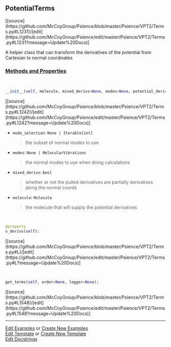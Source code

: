 ## <a id="Psience.VPT2.Terms.PotentialTerms">PotentialTerms</a> 
<div class="docs-source-link" markdown="1">
[[source](https://github.com/McCoyGroup/Psience/blob/master/Psience/VPT2/Terms.py#L1231)/[edit](https://github.com/McCoyGroup/Psience/edit/master/Psience/VPT2/Terms.py#L1231?message=Update%20Docs)]
</div>

A helper class that can transform the derivatives of the potential from Cartesian to normal coordinates

<div class="collapsible-section">
 <div class="collapsible-section collapsible-section-header" markdown="1">
 
### <a class="collapse-link" data-toggle="collapse" href="#methods">Methods and Properties</a> <a class="float-right" data-toggle="collapse" href="#methods"><i class="fa fa-chevron-down"></i></a>

 </div>
 <div class="collapsible-section collapsible-section-body collapse" id="methods" markdown="1">

<a id="Psience.VPT2.Terms.PotentialTerms.__init__" class="docs-object-method">&nbsp;</a> 
```python
__init__(self, molecule, mixed_derivs=None, modes=None, potential_derivatives=None, mode_selection=None, logger=None, parallelizer=None, checkpointer=None, check_input_force_constants=True, allow_higher_potential_terms=False, hessian_tolerance=0.0001, grad_tolerance=0.0001, freq_tolerance=0.002, **opts): 
```
<div class="docs-source-link" markdown="1">
[[source](https://github.com/McCoyGroup/Psience/blob/master/Psience/VPT2/Terms.py#L1242)/[edit](https://github.com/McCoyGroup/Psience/edit/master/Psience/VPT2/Terms.py#L1242?message=Update%20Docs)]
</div>


- `mode_selection`: `None | Iterable[int]`
    >the subset of normal modes to use
- `modes`: `None | MolecularVibrations`
    >the normal modes to use when doing calculations
- `mixed_derivs`: `bool`
    >whether or not the pulled derivatives are partially derivatives along the normal coords
- `molecule`: `Molecule`
    >the molecule that will supply the potential derivatives

<a id="Psience.VPT2.Terms.PotentialTerms.v_derivs" class="docs-object-method">&nbsp;</a> 
```python
@property
v_derivs(self): 
```
<div class="docs-source-link" markdown="1">
[[source](https://github.com/McCoyGroup/Psience/blob/master/Psience/VPT2/Terms.py#L)/[edit](https://github.com/McCoyGroup/Psience/edit/master/Psience/VPT2/Terms.py#L?message=Update%20Docs)]
</div>

<a id="Psience.VPT2.Terms.PotentialTerms.get_terms" class="docs-object-method">&nbsp;</a> 
```python
get_terms(self, order=None, logger=None): 
```
<div class="docs-source-link" markdown="1">
[[source](https://github.com/McCoyGroup/Psience/blob/master/Psience/VPT2/Terms.py#L1548)/[edit](https://github.com/McCoyGroup/Psience/edit/master/Psience/VPT2/Terms.py#L1548?message=Update%20Docs)]
</div>

 </div>
</div>






___

[Edit Examples](https://github.com/McCoyGroup/Psience/edit/gh-pages/ci/examples/Psience/VPT2/Terms/PotentialTerms.md) or 
[Create New Examples](https://github.com/McCoyGroup/Psience/new/gh-pages/?filename=ci/examples/Psience/VPT2/Terms/PotentialTerms.md) <br/>
[Edit Template](https://github.com/McCoyGroup/Psience/edit/gh-pages/ci/docs/Psience/VPT2/Terms/PotentialTerms.md) or 
[Create New Template](https://github.com/McCoyGroup/Psience/new/gh-pages/?filename=ci/docs/templates/Psience/VPT2/Terms/PotentialTerms.md) <br/>
[Edit Docstrings](https://github.com/McCoyGroup/Psience/edit/master/Psience/VPT2/Terms.py#L1231?message=Update%20Docs)